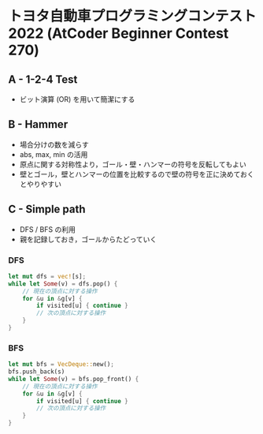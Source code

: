 # トヨタ自動車プログラミングコンテスト2022 (AtCoder Beginner Contest 270)


## A - 1-2-4 Test
- ビット演算 (OR) を用いて簡潔にする

## B - Hammer
- 場合分けの数を減らす
- abs, max, min の活用
- 原点に関する対称性より，ゴール・壁・ハンマーの符号を反転してもよい
- 壁とゴール，壁とハンマーの位置を比較するので壁の符号を正に決めておくとやりやすい

## C - Simple path
- DFS / BFS の利用
- 親を記録しておき，ゴールからたどっていく

### DFS
```rust
let mut dfs = vec![s];
while let Some(v) = dfs.pop() {
    // 現在の頂点に対する操作
    for &u in &g[v] {
        if visited[u] { continue }
        // 次の頂点に対する操作
    }
}
```
### BFS
```rust
let mut bfs = VecDeque::new();
bfs.push_back(s)
while let Some(v) = bfs.pop_front() {
    // 現在の頂点に対する操作
    for &u in &g[v] {
        if visited[u] { continue }
        // 次の頂点に対する操作
    }
}